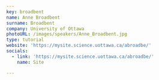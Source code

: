 ```yaml
---
key: broadbent
name: Anne Broadbent
surname: Broadbent
company: University of Ottawa
photoURL: /images/speakers/Anne_Broadbent.jpg
type: tutorial
website: 'https://mysite.science.uottawa.ca/abroadbe/'
socials:
  - link: 'https://mysite.science.uottawa.ca/abroadbe/'
    name: Site

---
```

